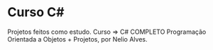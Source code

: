 # Curso C#

Projetos feitos como estudo. Curso => C# COMPLETO Programação Orientada a Objetos + Projetos, por Nelio Alves.
